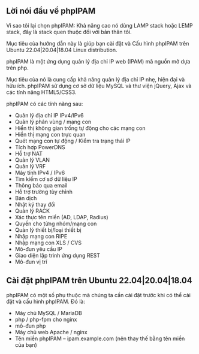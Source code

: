 ## Lời nói đầu về phpIPAM
  Vì sao tôi lại chọn phpIPAM: Khả năng cao nó dùng LAMP stack hoặc LEMP stack, đây là stack quen thuộc đối với bản thân tôi.
  
  Mục tiêu của hướng dẫn này là giúp bạn cài đặt và Cấu hình phpIPAM trên Ubuntu 22.04|20.04|18.04 Linux distribution.
  
  phpIPAM là một ứng dụng quản lý địa chỉ IP web (IPAM) mã nguồn mở dựa trên php.
  
  Mục tiêu của nó là cung cấp khả năng quản lý địa chỉ IP nhẹ, hiện đại và hữu ích. phpIPAM sử dụng cơ sở dữ liệu MySQL và thư viện jQuery, Ajax và các tính năng HTML5/CSS3.
  
  phpIPAM có các tính năng sau:
  + Quản lý địa chỉ IP IPv4/IPv6
  + Quản lý phân vùng / mạng con
  + Hiển thị không gian trống tự động cho các mạng con
  + Hiển thị mạng con trực quan
  + Quét mạng con tự động / Kiểm tra trạng thái IP
  + Tích hợp PowerDNS
  + Hỗ trợ NAT
  + Quản lý VLAN
  + Quản lý VRF
  + Máy tính IPv4 / IPv6
  + Tìm kiếm cơ sở dữ liệu IP
  + Thông báo qua email
  + Hỗ trợ trường tùy chỉnh
  + Bản dịch
  + Nhật ký thay đổi
  + Quản lý RACK
  + Xác thực tên miền (AD, LDAP, Radius)
  + Quyền cho từng nhóm/mạng con
  + Quản lý thiết bị/loại thiết bị
  + Nhập mạng con RIPE
  + Nhập mạng con XLS / CVS
  + Mô-đun yêu cầu IP
  + Giao diện lập trình ứng dụng REST
  + Mô-đun vị trí
## Cài đặt phpIPAM trên Ubuntu 22.04|20.04|18.04
  phpIPAM có một số phụ thuộc mà chúng ta cần cài đặt trước khi có thể cài đặt và cấu hình phpIPAM. Đó là:
  + Máy chủ MySQL / MariaDB
  + php / php-fpm cho nginx
  + mô-đun php
  + Máy chủ web Apache / nginx
  + Tên miền phpIPAM –  ipam.example.com  (nên thay thế bằng tên miền của bạn)